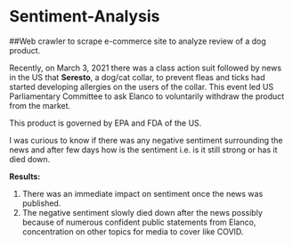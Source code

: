 # Sentiment-Analysis
##Web crawler to scrape e-commerce site to analyze review of a dog product.

Recently, on March 3, 2021 there was a class action suit followed by news in the US that **Seresto**, a dog/cat collar, 
to prevent fleas and ticks had started developing allergies on the users of the collar. This event led US Parliamentary Committee
to ask Elanco to voluntarily withdraw the product from the market. 

This product is governed by EPA and FDA of the US.

I was curious to know if there was any negative sentiment surrounding the news and after few days how is the sentiment i.e. is it still strong 
or has it died down.

**Results:**
1. There was an immediate impact on sentiment once the news was published. 
2. The negative sentiment slowly died down after the news possibly because of numerous confident public statements from Elanco, concentration on other 
topics for media to cover like COVID.
